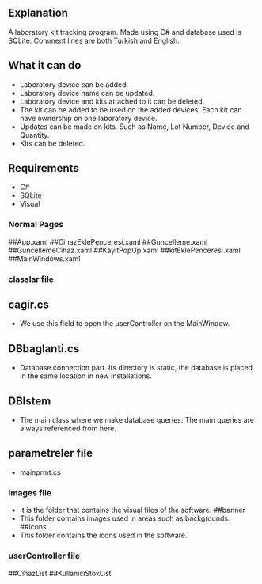 ## Explanation
A laboratory kit tracking program. Made using C# and database used is SQLite. Comment lines are both Turkish and English.

## What it can do
- Laboratory device can be added.
- Laboratory device name can be updated.
- Laboratory device and kits attached to it can be deleted.
- The kit can be added to be used on the added devices. Each kit can have ownership on one laboratory device.
- Updates can be made on kits. Such as Name, Lot Number, Device and Quantity.
- Kits can be deleted.

## Requirements
- C#
- SQLite
- Visual 

### Normal Pages
##App.xaml
##CihazEklePenceresi.xaml
##Guncelleme.xaml
##GuncellemeCihaz.xaml
##KayitPopUp.xaml
##kitEklePenceresi.xaml
##MainWindows.xaml


### classlar file
## cagir.cs
- We use this field to open the userController on the MainWindow.
## DBbaglanti.cs 
- Database connection part. Its directory is static, the database is placed in the same location in new installations.
## DBIstem
- The main class where we make database queries. The main queries are always referenced from here.

## parametreler file
- mainprmt.cs
### images file
- It is the folder that contains the visual files of the software.
##banner
- This folder contains images used in areas such as backgrounds.
##icons
- This folder contains the icons used in the software.

### userController file
##CihazList
##KullaniciStokList

